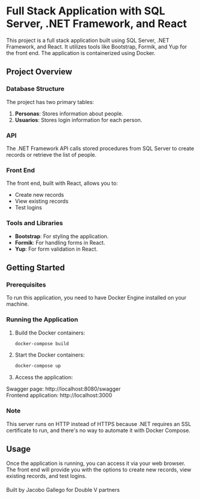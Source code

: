 # Full Stack Application with SQL Server, .NET Framework, and React

This project is a full stack application built using SQL Server, .NET Framework, and React. It utilizes tools like Bootstrap, Formik, and Yup for the front end. The application is containerized using Docker.

## Project Overview

### Database Structure

The project has two primary tables:
1. **Personas**: Stores information about people.
2. **Usuarios**: Stores login information for each person.

### API

The .NET Framework API calls stored procedures from SQL Server to create records or retrieve the list of people.

### Front End

The front end, built with React, allows you to:
- Create new records
- View existing records
- Test logins

### Tools and Libraries

- **Bootstrap**: For styling the application.
- **Formik**: For handling forms in React.
- **Yup**: For form validation in React.

## Getting Started

### Prerequisites

To run this application, you need to have Docker Engine installed on your machine.

### Running the Application

1. Build the Docker containers:
    ```sh
    docker-compose build
    ```

2. Start the Docker containers:
    ```sh
    docker-compose up
    ```

 3. Access the application:

Swagger page: http://localhost:8080/swagger   
Frontend application: http://localhost:3000

### Note

This server runs on HTTP instead of HTTPS because .NET requires an SSL certificate to run, and there's no way to automate it with Docker Compose.

## Usage

Once the application is running, you can access it via your web browser. The front end will provide you with the options to create new records, view existing records, and test logins.





#### 
Built by Jacobo Gallego for Double V partners

